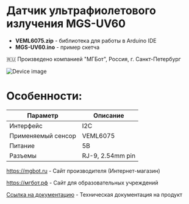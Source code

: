 # Датчик ультрафиолетового излучения MGS-UV60

- **VEML6075.zip** - библиотека для работы в Arduino IDE
- **MGS-UV60.ino** - пример скетча

🇷🇺 Произведено компанией "МГБот", Россия, г. Санкт-Петербург

![Device image](https://books.mgbot.ru/images/MGS-UV60.PNG)

# Особенности:

| Параметр    | Описание |
| ----------- | -----------|
| Интерфейс   | I2C|
| Применяемый сенсор | VEML6075 |
| Питание     | 5В|
| Разъемы     | RJ-9, 2.54mm pin|

https://mgbot.ru  - Сайт производителя (Интернет-магазин)

https://мгбот.рф  - Сайт для образовательных учреждений

[Ссылка на документацию](https://books.mgbot.ru/devices/MGS-UV60.pdf) - Техническая документация на продукт